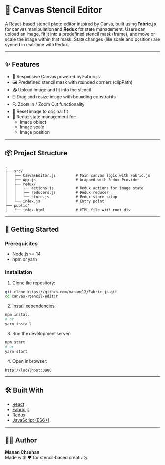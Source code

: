 
# 🧩 Canvas Stencil Editor

A React-based stencil photo editor inspired by Canva, built using **Fabric.js** for canvas manipulation and **Redux** for state management. Users can upload an image, fit it into a predefined stencil mask (frame), and move or scale the image within that mask. State changes (like scale and position) are synced in real-time with Redux.

---

## ✨ Features

- 📐 Responsive Canvas powered by Fabric.js  
- 🖼️ Predefined stencil mask with rounded corners (clipPath)  
- 📤 Upload image and fit into the stencil  
- 🖱️ Drag and resize image with bounding constraints  
- 🔍 Zoom In / Zoom Out functionality  
- 🔄 Reset image to original fit  
- 🧠 Redux state management for:
  - Image object
  - Image scale
  - Image position

---

## 📦 Project Structure

```
.
├── src/
│   ├── CanvasEditor.js         # Main canvas logic with Fabric.js
│   ├── App.js                  # Wrapped with Redux Provider
│   ├── redux/
│   │   ├── actions.js          # Redux actions for image state
│   │   ├── reducers.js         # Redux reducer
│   │   └── store.js            # Redux store setup
│   └── index.js                # Entry point
├── public/
│   └── index.html              # HTML file with root div
```

---

## 🚀 Getting Started

### Prerequisites

- Node.js >= 14
- npm or yarn

### Installation

1. Clone the repository:

```bash
git clone https://github.com/mananc12/Fabric.js.git
cd canvas-stencil-editor
```

2. Install dependencies:

```bash
npm install
# or
yarn install
```

3. Run the development server:

```bash
npm start
# or
yarn start
```

4. Open in browser:

```
http://localhost:3000
```


---

## 🛠️ Built With

- [React](https://reactjs.org/)
- [Fabric.js](http://fabricjs.com/)
- [Redux](https://redux.js.org/)
- [JavaScript (ES6+)](https://developer.mozilla.org/en-US/docs/Web/JavaScript)

---

## 🙋‍♂️ Author

**Manan Chauhan**  
Made with ❤️ for stencil-based creativity.
